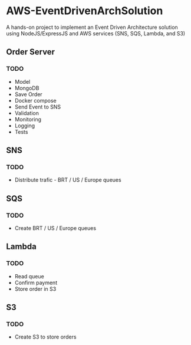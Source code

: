 # AWS-EventDrivenArchSolution

A hands-on project to implement an Event Driven Architecture solution using NodeJS/ExpressJS and AWS services (SNS, SQS, Lambda, and S3)

## Order Server

### TODO

- Model
- MongoDB
- Save Order
- Docker compose
- Send Event to SNS
- Validation
- Monitoring
- Logging
- Tests

## SNS

### TODO

- Distribute trafic - BRT / US / Europe queues

## SQS

### TODO

- Create BRT / US / Europe queues

## Lambda

### TODO

- Read queue
- Confirm payment
- Store order in S3

## S3

### TODO

- Create S3 to store orders